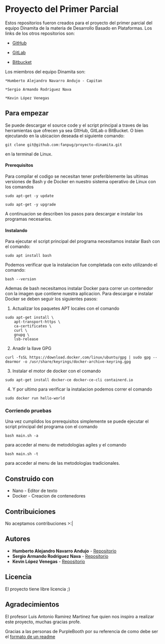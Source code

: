 # Proyecto del Primer Parcial
Estos repositorios fueron creados para el proyecto del primer parcial del equipo Dinamita de la materia de Desarrollo Basado en Plataformas. Los links de los otros repositorios son:

- [GitHub](https://github.com/fanpug/proyecto-dinamita)

- [GitLab]()

- [Bitbucket]()

Los miembros del equipo Dinamita son:

	*Humberto Alejandro Navarro Andujo - Capitan

	*Sergio Armando Rodriguez Nava

	*Kevin López Venegas

## Para empezar 
Se puede descargar el source code y el script principal a traves de las herramientas que ofrecen ya sea GItHub, GitLab o BitBucket.
O bien ejecutando en la ubicacion deseada el siguiente comando:
```
git clone git@github.com:fanpug/proyecto-dinamita.git
```
en la terminal de Linux.

#### Prerequisitos
Para compilar el codigo se necesitan tener preferiblemente las ultimas versiones de Bash y de Docker en nuestro sistema operativo de Linux con los comandos
```
sudo apt-get -y update
```
```
sudo apt-get -y upgrade
```
A continuacion se describen los pasos para descargar e instalar los programas necesarios. 

#### Instalando
Para ejecutar el script principal del programa necesitamos instalar Bash con el comando:
```
sudo apt install bash
```
Podemos verificar que la instalacion fue completada con exito utilizando el comando:
```
bash --version
```

Ademas de bash necesitamos instalar Docker para correr un contenedor con la imagen que contiene nuestra aplicacion. Para descargar e instalar Docker se deben seguir los siguientes pasos:
1. Actualizar los paquetes APT locales con el comando
```
sudo apt-get install \
    apt-transport-https \
    ca-certificates \
    curl \
    gnupg \
    lsb-release
```
2. Anadir la llave GPG
```
curl -fsSL https://download.docker.com/linux/ubuntu/gpg | sudo gpg --dearmor -o /usr/share/keyrings/docker-archive-keyring.gpg
```
3. Instalar el motor de docker con el comando
```
sudo apt-get install docker-ce docker-ce-cli containerd.io
```
4. Y por ultimo para verificar la instalacion podemos correr el comando
```
sudo docker run hello-world
```

### Corriendo pruebas
Una vez cumplidos los prerequisitos simplemente se puede ejecutar el script principal del programa con el comando
```
bash main.sh -a
```
para acceder al menu de metodologias agiles y el comando
```
bash main.sh -t
```
para acceder al menu de las metodologias tradicionales.


## Construido con
* Nano - Editor de texto
* Docker - Creacion de contenedores

## Contribuiciones
No aceptamos contribuciones >:|

## Autores
* **Humberto Alejandro Navarro Andujo** - [Repositorio](https://github.com/fanpug)
* **Sergio Armando Rodriguez Nava** - [Repositorio](https://github.com/XKerberosX)
* **Kevin López Venegas** - [Repositorio](https://github.com/kevinlpzv)

## Licencia
El proyecto tiene libre licencia ;)

## Agradecimientos
El profesor Luis Antonio Ramirez Martinez fue quien nos inspiro a realizar este proyecto, muchas gracias profe.

Gracias a las personas de PurpleBooth por su referencia de como debe ser el [formato de un readme](https://gist.github.com/PurpleBooth/109311bb0361f32d87a2)

